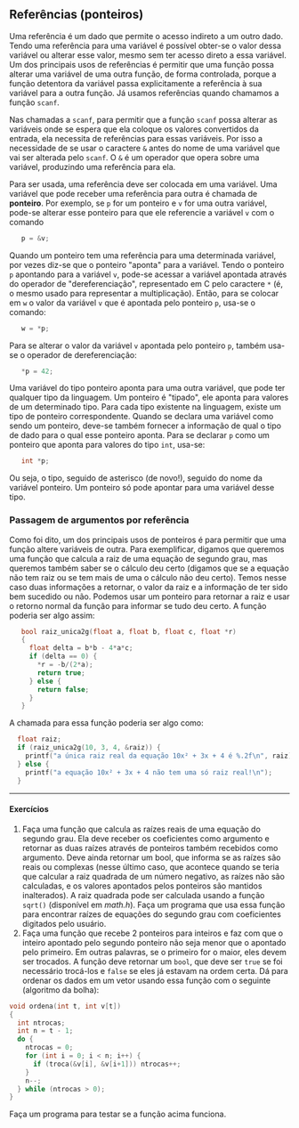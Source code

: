 ## Referências (ponteiros)

Uma referência é um dado que permite o acesso indireto a um outro dado.
Tendo uma referência para uma variável é possível obter-se o valor dessa variável ou alterar esse valor, mesmo sem ter acesso direto a essa variável.
Um dos principais usos de referências é permitir que uma função possa alterar uma variável de uma outra função, de forma controlada, porque a função detentora da variável passa explicitamente a referência à sua variável para a outra função.
Já usamos referências quando chamamos a função `scanf`.

Nas chamadas a `scanf`, para permitir que a função `scanf` possa alterar as variáveis onde se espera que ela coloque os valores convertidos da entrada, ela necessita de referências para essas variáveis. Por isso a necessidade de se usar o caractere `&` antes do nome de uma variável que vai ser alterada pelo `scanf`. O `&` é um operador que opera sobre uma variável, produzindo uma referência para ela.

Para ser usada, uma referência deve ser colocada em uma variável.
Uma variável que pode receber uma referência para outra é chamada de **ponteiro**.
Por exemplo, se `p` for um ponteiro e `v` for uma outra variável, pode-se alterar esse ponteiro para que ele referencie a variável `v` com o comando
```c
   p = &v;
```
Quando um ponteiro tem uma referência para uma determinada variável, por vezes diz-se que o ponteiro "aponta" para a variável.
Tendo o ponteiro `p` apontando para a variável `v`, pode-se acessar a variável apontada através do operador de "dereferenciação", representado em C pelo caractere `*` (é, o mesmo usado para representar a multiplicação).
Então, para se colocar em `w` o valor da variável `v` que é apontada pelo ponteiro `p`, usa-se o comando:
```c
   w = *p;
```
Para se alterar o valor da variável `v` apontada pelo ponteiro `p`, também usa-se o operador de dereferenciação:
```c
   *p = 42;
```
Uma variável do tipo ponteiro aponta para uma outra variável, que pode ter qualquer tipo da linguagem.
Um ponteiro é "tipado", ele aponta para valores de um determinado tipo.
Para cada tipo existente na linguagem, existe um tipo de ponteiro correspondente.
Quando se declara uma variável como sendo um ponteiro, deve-se também fornecer a informação de qual o tipo de dado para o qual esse ponteiro aponta.
Para se declarar `p` como um ponteiro que aponta para valores do tipo `int`, usa-se:
```c
   int *p;
```
Ou seja, o tipo, seguido de asterisco (de novo!), seguido do nome da variável ponteiro.
Um ponteiro só pode apontar para uma variável desse tipo.

### Passagem de argumentos por referência

Como foi dito, um dos principais usos de ponteiros é para permitir que uma função altere variáveis de outra. 
Para exemplificar, digamos que queremos uma função que calcula a raiz de uma equação de segundo grau, mas queremos também saber se o cálculo deu certo (digamos que se a equação não tem raiz ou se tem mais de uma o cálculo não deu certo). Temos nesse caso duas informações a retornar, o valor da raiz e a informação de ter sido bem sucedido ou não. 
Podemos usar um ponteiro para retornar a raiz e usar o retorno normal da função para informar se tudo deu certo. A função poderia ser algo assim:
```c
   bool raiz_unica2g(float a, float b, float c, float *r)
   {
     float delta = b*b - 4*a*c;
     if (delta == 0) {
       *r = -b/(2*a);
       return true;
     } else {
       return false;
     }
   }
```
A chamada para essa função poderia ser algo como:
```c
  float raiz;
  if (raiz_unica2g(10, 3, 4, &raiz)) {
    printf("a única raiz real da equação 10x² + 3x + 4 é %.2f\n", raiz);
  } else {
    printf("a equação 10x² + 3x + 4 não tem uma só raiz real!\n");
  }
```

* * *

#### Exercícios

1. Faça uma função que calcula as raízes reais de uma equação do segundo grau. Ela deve receber os coeficientes como argumento e retornar as duas raízes através de ponteiros também recebidos como argumento. Deve ainda retornar um bool, que informa se as raízes são reais ou complexas (nesse último caso, que acontece quando se teria que calcular a raiz quadrada de um número negativo, as raízes não são calculadas, e os valores apontados pelos ponteiros são mantidos inalterados). A raiz quadrada pode ser calculada usando a função `sqrt()` (disponível em *math.h*). Faça um programa que usa essa função para encontrar raízes de equações do segundo grau com coeficientes digitados pelo usuário.
1. Faça uma função que recebe 2 ponteiros para inteiros e faz com que o inteiro apontado pelo segundo ponteiro não seja menor que o apontado pelo primeiro. Em outras palavras, se o primeiro for o maior, eles devem ser trocados. A função deve retornar um `bool`, que deve ser `true` se foi necessário trocá-los e `false` se eles já estavam na ordem certa. Dá para ordenar os dados em um vetor usando essa função com o seguinte (algoritmo da bolha):
```c
void ordena(int t, int v[t])
{
  int ntrocas;
  int n = t - 1;
  do {
    ntrocas = 0;
    for (int i = 0; i < n; i++) {
      if (troca(&v[i], &v[i+1])) ntrocas++;
    }
    n--;
  } while (ntrocas > 0);
}
```
Faça um programa para testar se a função acima funciona.
